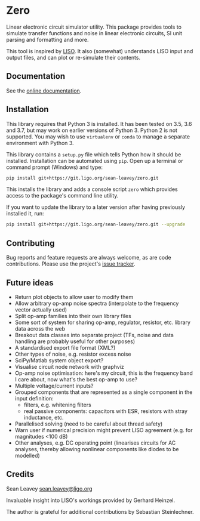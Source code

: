 # Zero
Linear electronic circuit simulator utility. This package provides tools to
simulate transfer functions and noise in linear electronic circuits, SI unit
parsing and formatting and more.

This tool is inspired by [LISO](https://wiki.projekt.uni-hannover.de/aei-geo-q/start/software/liso).
It also (somewhat) understands LISO input and output files, and can plot or
re-simulate their contents.

## Documentation
See the [online documentation](https://docs.ligo.org/sean-leavey/zero/latest/).

## Installation
This library requires that Python 3 is installed. It has been tested on 3.5, 3.6 and 3.7,
but may work on earlier versions of Python 3. Python 2 is not supported. You may wish to use
`virtualenv` or `conda` to manage a separate environment with Python 3.

This library contains a `setup.py` file which tells Python how it should be
installed. Installation can be automated using `pip`. Open up a terminal or
command prompt (Windows) and type:
```bash
pip install git+https://git.ligo.org/sean-leavey/zero.git
```
This installs the library and adds a console script `zero` which provides
access to the package's command line utility.

If you want to update the library to a later version after having previously
installed it, run:
```bash
pip install git+https://git.ligo.org/sean-leavey/zero.git --upgrade
```

## Contributing
Bug reports and feature requests are always welcome, as are code contributions. Please use the
project's [issue tracker](https://git.ligo.org/sean-leavey/zero/issues).

## Future ideas
  - Return plot objects to allow user to modify them
  - Allow arbitrary op-amp noise spectra (interpolate to the frequency vector
    actually used)
  - Split op-amp families into their own library files
  - Some sort of system for sharing op-amp, regulator, resistor, etc. library
    data across the web
  - Breakout data classes into separate project (TFs, noise and data handling
    are probably useful for other purposes)
  - A standardised export file format (XML?)
  - Other types of noise, e.g. resistor excess noise
  - SciPy/Matlab system object export?
  - Visualise circuit node network with graphviz
  - Op-amp noise optimisation: here's my circuit, this is the frequency band I
    care about, now what's the best op-amp to use?
  - Multiple voltage/current inputs?
  - Grouped components that are represented as a single component in the input
    definition:
      - filters, e.g. whitening filters
      - real passive components: capacitors with ESR, resistors with stray
        inductance, etc.
  - Parallelised solving (need to be careful about thread safety)
  - Warn user if numerical precision might prevent LISO agreement (e.g. for
    magnitudes <100 dB)
  - Other analyses, e.g. DC operating point (linearises circuits for AC analyses,
    thereby allowing nonlinear components like diodes to be modelled)

## Credits
Sean Leavey
<sean.leavey@ligo.org>

Invaluable insight into LISO's workings provided by Gerhard Heinzel.

The author is grateful for additional contributions by Sebastian Steinlechner.
